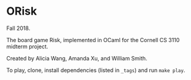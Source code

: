 # ORisk

Fall 2018.

The board game Risk, implemented in OCaml for the Cornell CS 3110 midterm project.

Created by Alicia Wang, Amanda Xu, and William Smith.

To play, clone, install dependencies (listed in `_tags`) and run `make play`.
